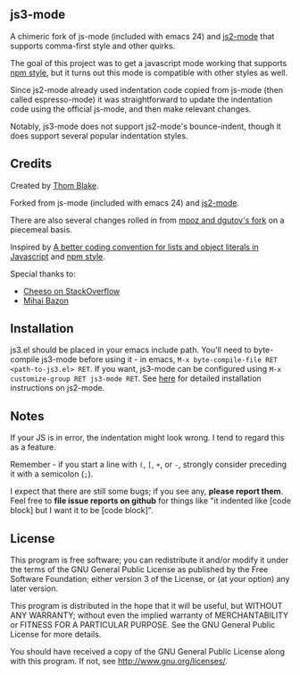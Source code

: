 ## js3-mode ##

A chimeric fork of js-mode (included with emacs 24) and [js2-mode](http://code.google.com/p/js2-mode/) that supports comma-first style and other quirks.

The goal of this project was to get a javascript mode working that supports [npm style](https://github.com/isaacs/npm/blob/master/doc/coding-style.md), but it turns out this mode is compatible with other styles as well.

Since js2-mode already used indentation code copied from js-mode (then called espresso-mode) it was straightforward to update the indentation code using the official js-mode, and then make relevant changes.

Notably, js3-mode does not support js2-mode's bounce-indent, though it does support several popular indentation styles.

## Credits ##

Created by [Thom Blake](https://github.com/thomblake).

Forked from js-mode (included with emacs 24) and [js2-mode](http://code.google.com/p/js2-mode/).

There are also several changes rolled in from [mooz and dgutov's fork](https://github.com/mooz/js2-mode/) on a piecemeal basis.

Inspired by [A better coding convention for lists and object literals in Javascript](https://gist.github.com/357981) and [npm style](https://github.com/isaacs/npm/blob/master/doc/coding-style.md).

Special thanks to:

 * [Cheeso on StackOverflow](http://stackoverflow.com/questions/6144930/emacs-js-mode-for-npm-style)
 * [Mihai Bazon](http://mihai.bazon.net/projects/editing-javascript-with-emacs-js2-mode)

## Installation ##

js3.el should be placed in your emacs include path. You'll need to byte-compile js3-mode before using it - in emacs, `M-x byte-compile-file RET <path-to-js3.el> RET`.  If you want, js3-mode can be configured using `M-x customize-group RET js3-mode RET`.  See [here](http://code.google.com/p/js2-mode/wiki/InstallationInstructions) for detailed installation instructions on js2-mode.

## Notes ##

If your JS is in error, the indentation might look wrong.  I tend to regard this as a feature.

Remember - if you start a line with `(`, `[`, `+`, or `-`, strongly consider preceding it with a semicolon (`;`).

I expect that there are still some bugs; if you see any, **please report them**. Feel free to **file issue reports on github** for things like "it indented like [code block] but I want it to be [code block]".

## License ##

This program is free software; you can redistribute it and/or
modify it under the terms of the GNU General Public License as
published by the Free Software Foundation; either version 3 of
the License, or (at your option) any later version.

This program is distributed in the hope that it will be
useful, but WITHOUT ANY WARRANTY; without even the implied
warranty of MERCHANTABILITY or FITNESS FOR A PARTICULAR
PURPOSE.  See the GNU General Public License for more details.

You should have received a copy of the GNU General Public License
along with this program.  If not, see http://www.gnu.org/licenses/.

